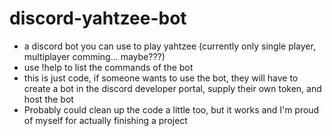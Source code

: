 # discord-yahtzee-bot
* a discord bot you can use to play yahtzee (currently only single player, multiplayer comming... maybe???)
* use !help to list the commands of the bot
* this is just code, if someone wants to use the bot, they will have to create a bot in the discord developer portal, supply their own token, and host the bot
* Probably could clean up the code a little too, but it works and I'm proud of myself for actually finishing a project

